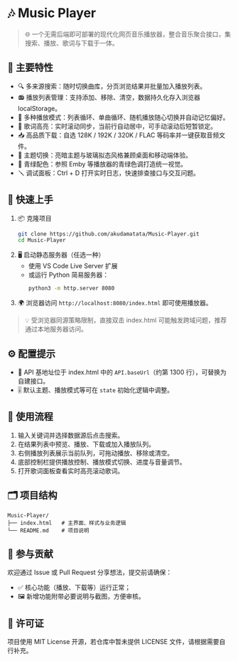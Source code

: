# 🎶 Music Player

> 🌐 一个无需后端即可部署的现代化网页音乐播放器，整合音乐聚合接口，集搜索、播放、歌词与下载于一体。

## 🌟 主要特性
- 🔍 多来源搜索：随时切换曲库，分页浏览结果并批量加入播放列表。
- 📻 播放列表管理：支持添加、移除、清空，数据持久化存入浏览器 localStorage。
- 🔁 多种播放模式：列表循环、单曲循环、随机播放随心切换并自动记忆偏好。
- 📝 歌词高亮：实时滚动同步，当前行自动居中，可手动滚动后短暂锁定。
- 📥 高品质下载：自选 128K / 192K / 320K / FLAC 等码率并一键获取音频文件。
- 🎨 主题切换：亮暗主题与玻璃拟态风格兼顾桌面和移动端体验。
- 🌊 青绿配色：参照 Emby 等播放器的青绿色调打造统一视觉。
- 🪛 调试面板：Ctrl + D 打开实时日志，快速排查接口与交互问题。

## 🚀 快速上手
1. 📦 克隆项目
   ```bash
   git clone https://github.com/akudamatata/Music-Player.git
   cd Music-Player
   ```
2. 🖥️ 启动静态服务器（任选一种）
   - 使用 VS Code Live Server 扩展
   - 或运行 Python 简易服务器：
     ```bash
     python3 -m http.server 8080
     ```
3. 🌍 浏览器访问 `http://localhost:8080/index.html` 即可使用播放器。

> 💡 受浏览器同源策略限制，直接双击 index.html 可能触发跨域问题，推荐通过本地服务器访问。

## ⚙️ 配置提示
- 🔗 API 基地址位于 index.html 中的 `API.baseUrl`（约第 1300 行），可替换为自建接口。
- 🎚️ 默认主题、播放模式等可在 `state` 初始化逻辑中调整。

## 🎵 使用流程
1. 输入关键词并选择数据源后点击搜索。
2. 在结果列表中预览、播放、下载或加入播放队列。
3. 右侧播放列表展示当前队列，可拖动播放、移除或清空。
4. 底部控制栏提供播放控制、播放模式切换、进度与音量调节。
5. 打开歌词面板查看实时高亮滚动歌词。

## 🗂️ 项目结构
```
Music-Player/
├── index.html   # 主界面、样式与业务逻辑
└── README.md    # 项目说明
```

## 🤝 参与贡献
欢迎通过 Issue 或 Pull Request 分享想法，提交前请确保：
- ✅ 核心功能（播放、下载等）运行正常；
- 🖼️ 新增功能附带必要说明与截图，方便审核。

## 📄 许可证
项目使用 MIT License 开源，若仓库中暂未提供 LICENSE 文件，请根据需要自行补充。
